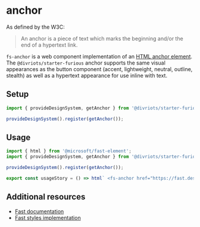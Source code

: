 # anchor

As defined by the W3C:

> An anchor is a piece of text which marks the beginning and/or the end of a hypertext link.

`fs-anchor` is a web component implementation of an [HTML anchor element](https://developer.mozilla.org/en-US/docs/Web/HTML/Element/a). The `@divriots/starter-furious` anchor supports the same visual appearances as the button component (accent, lightweight, neutral, outline, stealth) as well as a hypertext appearance for use inline with text.

## Setup

```ts
import { provideDesignSystem, getAnchor } from '@divriots/starter-furious';

provideDesignSystem().register(getAnchor());
```

## Usage

```js preview-story
import { html } from '@microsoft/fast-element';
import { provideDesignSystem, getAnchor } from '@divriots/starter-furious';

provideDesignSystem().register(getAnchor());

export const usageStory = () => html` <fs-anchor href="https://fast.design" appearance="hypertext">FAST</fs-anchor> `;
```

## Additional resources

- [Fast documentation](https://github.com/microsoft/fast/blob/master/packages/web-components/fast-foundation/src/anchor/README.md)
- [Fast styles implementation](https://github.com/microsoft/fast/blob/master/packages/web-components/fast-components/src/anchor/anchor.styles.ts)

